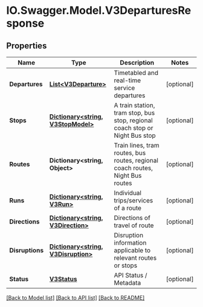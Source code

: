 # IO.Swagger.Model.V3DeparturesResponse
## Properties

Name | Type | Description | Notes
------------ | ------------- | ------------- | -------------
**Departures** | [**List&lt;V3Departure&gt;**](V3Departure.md) | Timetabled and real-time service departures | [optional] 
**Stops** | [**Dictionary&lt;string, V3StopModel&gt;**](V3StopModel.md) | A train station, tram stop, bus stop, regional coach stop or Night Bus stop | [optional] 
**Routes** | **Dictionary&lt;string, Object&gt;** | Train lines, tram routes, bus routes, regional coach routes, Night Bus routes | [optional] 
**Runs** | [**Dictionary&lt;string, V3Run&gt;**](V3Run.md) | Individual trips/services of a route | [optional] 
**Directions** | [**Dictionary&lt;string, V3Direction&gt;**](V3Direction.md) | Directions of travel of route | [optional] 
**Disruptions** | [**Dictionary&lt;string, V3Disruption&gt;**](V3Disruption.md) | Disruption information applicable to relevant routes or stops | [optional] 
**Status** | [**V3Status**](V3Status.md) | API Status / Metadata | [optional] 

[[Back to Model list]](../README.md#documentation-for-models) [[Back to API list]](../README.md#documentation-for-api-endpoints) [[Back to README]](../README.md)

